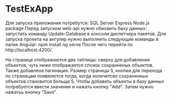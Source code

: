 # TestExApp
Для запуска приложения потребутся:
SQL Server Express
Node.js package
Перед запуском web-api нужно обновить баху данных: запустить команду Update-Database в консоли диспетчера пакетов.
Для запуска проекта на ангуляр нужно выполнить следующие команды в папке Angular:
npm install
ng serve
После чего перейти по http://localhost:4200/.

На странице отображаются две таблицы:
сверху для добавления объектов, чуть ниже отображается спсиок сохранненых объектов.
Также добавлена пагинация. Размер страницы 5, кнопки для перехода по страницам появялются тогда, когда количетсво сохраненных объектов становится больще 5.
Чтобы добавить объекты в базу данных потребуется ввести значения и нажать кнопку "Add". Затем нужно нажатьь кнопку "Save".
